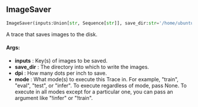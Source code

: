 ## ImageSaver
```python
ImageSaver(inputs:Union[str, Sequence[str]], save_dir:str='/home/ubuntu/vivek/fastestimator/fastestimator/docs', dpi:int=300, mode:Union[str, Set[str]]=('eval', 'test')) -> None
```
A trace that saves images to the disk.

#### Args:

* **inputs** :  Key(s) of images to be saved.
* **save_dir** :  The directory into which to write the images.
* **dpi** :  How many dots per inch to save.
* **mode** :  What mode(s) to execute this Trace in. For example, "train", "eval", "test", or "infer". To execute            regardless of mode, pass None. To execute in all modes except for a particular one, you can pass an argument            like "!infer" or "!train".    